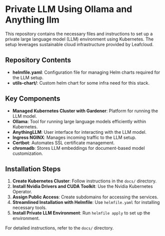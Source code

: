 # Private LLM Using Ollama and Anything llm

This repository contains the necessary files and instructions to set up a private large language model (LLM) environment using Kubernetes. The setup leverages sustainable cloud infrastructure provided by Leafcloud.

## Repository Contents

- **helmfile.yaml**: Configuration file for managing Helm charts required for the LLM setup.
- **utils-chart/**: Custom helm chart for some infra need for this stack.


## Key Components

- **Managed Kubernetes Cluster with Gardener**: Platform for running the LLM model.
- **Ollama**: Tool for running large language models efficiently within Kubernetes.
- **AnythingLLM**: User interface for interacting with the LLM model.
- **Ingress NGINX**: Manages incoming traffic to the LLM setup.
- **Certbot**: Automates SSL certificate management.
- **chromadb**: Stores LLM embeddings for document-based model customization.

## Installation Steps

1. **Create Kubernetes Cluster**: Follow instructions in the `docs/` directory.
2. **Install Nvidia Drivers and CUDA Toolkit**: Use the Nvidia Kubernetes Operator.
3. **Assign Public Access**: Create subdomains for accessing the services.
4. **Streamlined Installation with Helmfile**: Use `helmfile.yaml` for installing necessary tools.
5. **Install Private LLM Environment**: Run `helmfile apply` to set up the environment.

For detailed instructions, refer to the `docs/` directory.
